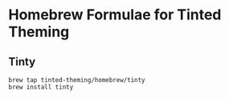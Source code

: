 # Homebrew Formulae for Tinted Theming

## Tinty

```shell
brew tap tinted-theming/homebrew/tinty
brew install tinty
```

